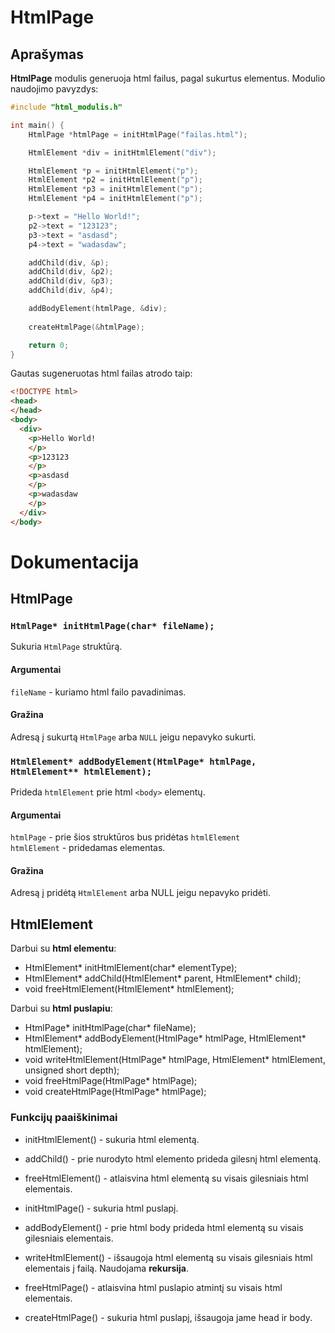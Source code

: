 # HtmlPage

## Aprašymas
**HtmlPage** modulis generuoja html failus, pagal sukurtus elementus. 
Modulio naudojimo pavyzdys: 
```c
#include "html_modulis.h"

int main() {
    HtmlPage *htmlPage = initHtmlPage("failas.html");

    HtmlElement *div = initHtmlElement("div");

    HtmlElement *p = initHtmlElement("p");
    HtmlElement *p2 = initHtmlElement("p");
    HtmlElement *p3 = initHtmlElement("p");
    HtmlElement *p4 = initHtmlElement("p");

    p->text = "Hello World!";
    p2->text = "123123";
    p3->text = "asdasd";
    p4->text = "wadasdaw";

    addChild(div, &p);
    addChild(div, &p2);
    addChild(div, &p3);
    addChild(div, &p4);

    addBodyElement(htmlPage, &div);
    
    createHtmlPage(&htmlPage);

    return 0;
}
```
Gautas sugeneruotas html failas atrodo taip:
```html
<!DOCTYPE html>
<head>
</head>
<body>
  <div>
    <p>Hello World!
    </p>
    <p>123123
    </p>
    <p>asdasd
    </p>
    <p>wadasdaw
    </p>
  </div>
</body>

```

# Dokumentacija

## HtmlPage

### ` HtmlPage* initHtmlPage(char* fileName); `
Sukuria `HtmlPage` struktūrą. 
#### Argumentai
`fileName` - kuriamo html failo pavadinimas. 
#### Gražina
Adresą į sukurtą `HtmlPage` arba `NULL` jeigu nepavyko sukurti.

### `HtmlElement* addBodyElement(HtmlPage* htmlPage, HtmlElement** htmlElement);`
Prideda `htmlElement` prie html `<body>` elementų.

#### Argumentai
`htmlPage` - prie šios struktūros bus pridėtas `htmlElement` \
`htmlElement` - pridedamas elementas. 
#### Gražina
Adresą į pridėtą `HtmlElement` arba NULL jeigu nepavyko pridėti.
## HtmlElement

Darbui su **html elementu**:
- HtmlElement* initHtmlElement(char* elementType);
- HtmlElement* addChild(HtmlElement* parent, HtmlElement* child);
- void freeHtmlElement(HtmlElement* htmlElement);

Darbui su **html puslapiu**:
- HtmlPage* initHtmlPage(char* fileName);
- HtmlElement* addBodyElement(HtmlPage* htmlPage, HtmlElement* htmlElement);
- void writeHtmlElement(HtmlPage* htmlPage, HtmlElement* htmlElement, unsigned short depth);
- void freeHtmlPage(HtmlPage* htmlPage);
- void createHtmlPage(HtmlPage* htmlPage);

### Funkcijų paaiškinimai
- initHtmlElement() - sukuria html elementą.
- addChild() - prie nurodyto html elemento prideda gilesnį html elementą.
- freeHtmlElement() - atlaisvina html elementą su visais gilesniais html elementais.

- initHtmlPage() - sukuria html puslapį.
- addBodyElement() - prie html body prideda html elementą su visais gilesniais elementais.
- writeHtmlElement() - išsaugoja html elementą su visais gilesniais html elementais į failą. Naudojama **rekursija**.
- freeHtmlPage() - atlaisvina html puslapio atmintį su visais html elementais.
- createHtmlPage() - sukuria html puslapį, išsaugoja jame head ir body.
